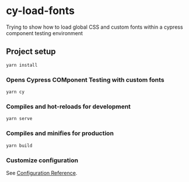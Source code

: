 # cy-load-fonts

Trying to show how to load global CSS and custom fonts within a cypress component testing environment

## Project setup
```
yarn install
```

### Opens Cypress COMponent Testing with custom fonts
```
yarn cy
```

### Compiles and hot-reloads for development
```
yarn serve
```

### Compiles and minifies for production
```
yarn build
```

### Customize configuration
See [Configuration Reference](https://cli.vuejs.org/config/).
